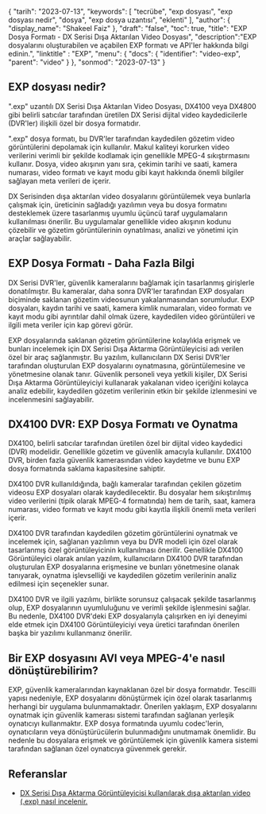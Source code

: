 {
"tarih": "2023-07-13",
  "keywords": [
"tecrübe",
"exp dosyası",
"exp dosyası nedir",
"dosya",
"exp dosya uzantısı",
"eklenti"
],
  "author": {
"display_name": "Shakeel Faiz"
},
"draft": "false",
"toc": true,
"title": "EXP Dosya Formatı - DX Serisi Dışa Aktarılan Video Dosyası",
  "description":"EXP dosyalarını oluşturabilen ve açabilen EXP formatı ve API'ler hakkında bilgi edinin.",
"linktitle" : "EXP",
  "menu": {
    "docs": {
      "identifier": "video-exp",
      "parent": "video"
}
},
"sonmod": "2023-07-13"
}

## EXP dosyası nedir?

".exp" uzantılı DX Serisi Dışa Aktarılan Video Dosyası, DX4100 veya DX4800 gibi belirli satıcılar tarafından üretilen DX Serisi dijital video kaydedicilerle (DVR'ler) ilişkili özel bir dosya formatıdır.

".exp" dosya formatı, bu DVR'ler tarafından kaydedilen gözetim video görüntülerini depolamak için kullanılır. Makul kaliteyi korurken video verilerini verimli bir şekilde kodlamak için genellikle MPEG-4 sıkıştırmasını kullanır. Dosya, video akışının yanı sıra, çekimin tarihi ve saati, kamera numarası, video formatı ve kayıt modu gibi kayıt hakkında önemli bilgiler sağlayan meta verileri de içerir.

DX Serisinden dışa aktarılan video dosyalarını görüntülemek veya bunlarla çalışmak için, üreticinin sağladığı yazılımın veya bu dosya formatını desteklemek üzere tasarlanmış uyumlu üçüncü taraf uygulamaların kullanılması önerilir. Bu uygulamalar genellikle video akışının kodunu çözebilir ve gözetim görüntülerinin oynatılması, analizi ve yönetimi için araçlar sağlayabilir.

## EXP Dosya Formatı - Daha Fazla Bilgi

DX Serisi DVR'ler, güvenlik kameralarını bağlamak için tasarlanmış girişlerle donatılmıştır. Bu kameralar, daha sonra DVR'ler tarafından EXP dosyaları biçiminde saklanan gözetim videosunun yakalanmasından sorumludur. EXP dosyaları, kaydın tarihi ve saati, kamera kimlik numaraları, video formatı ve kayıt modu gibi ayrıntılar dahil olmak üzere, kaydedilen video görüntüleri ve ilgili meta veriler için kap görevi görür.

EXP dosyalarında saklanan gözetim görüntülerine kolaylıkla erişmek ve bunları incelemek için DX Serisi Dışa Aktarma Görüntüleyicisi adı verilen özel bir araç sağlanmıştır. Bu yazılım, kullanıcıların DX Serisi DVR'ler tarafından oluşturulan EXP dosyalarını oynatmasına, görüntülemesine ve yönetmesine olanak tanır. Güvenlik personeli veya yetkili kişiler, DX Serisi Dışa Aktarma Görüntüleyiciyi kullanarak yakalanan video içeriğini kolayca analiz edebilir, kaydedilen gözetim verilerinin etkin bir şekilde izlenmesini ve incelenmesini sağlayabilir.

## DX4100 DVR: EXP Dosya Formatı ve Oynatma

DX4100, belirli satıcılar tarafından üretilen özel bir dijital video kaydedici (DVR) modelidir. Genellikle gözetim ve güvenlik amacıyla kullanılır. DX4100 DVR, birden fazla güvenlik kamerasından video kaydetme ve bunu EXP dosya formatında saklama kapasitesine sahiptir.

DX4100 DVR kullanıldığında, bağlı kameralar tarafından çekilen gözetim videosu EXP dosyaları olarak kaydedilecektir. Bu dosyalar hem sıkıştırılmış video verilerini (tipik olarak MPEG-4 formatında) hem de tarih, saat, kamera numarası, video formatı ve kayıt modu gibi kayıtla ilişkili önemli meta verileri içerir.

DX4100 DVR tarafından kaydedilen gözetim görüntülerini oynatmak ve incelemek için, sağlanan yazılımın veya bu DVR modeli için özel olarak tasarlanmış özel görüntüleyicinin kullanılması önerilir. Genellikle DX4100 Görüntüleyici olarak anılan yazılım, kullanıcıların DX4100 DVR tarafından oluşturulan EXP dosyalarına erişmesine ve bunları yönetmesine olanak tanıyarak, oynatma işlevselliği ve kaydedilen gözetim verilerinin analiz edilmesi için seçenekler sunar.

DX4100 DVR ve ilgili yazılımı, birlikte sorunsuz çalışacak şekilde tasarlanmış olup, EXP dosyalarının uyumluluğunu ve verimli şekilde işlenmesini sağlar. Bu nedenle, DX4100 DVR'deki EXP dosyalarıyla çalışırken en iyi deneyimi elde etmek için DX4100 Görüntüleyiciyi veya üretici tarafından önerilen başka bir yazılımı kullanmanız önerilir.


## Bir EXP dosyasını AVI veya MPEG-4'e nasıl dönüştürebilirim?

EXP, güvenlik kameralarından kaynaklanan özel bir dosya formatıdır. Tescilli yapısı nedeniyle, EXP dosyalarını dönüştürmek için özel olarak tasarlanmış herhangi bir uygulama bulunmamaktadır. Önerilen yaklaşım, EXP dosyalarını oynatmak için güvenlik kamerası sistemi tarafından sağlanan yerleşik oynatıcıyı kullanmaktır. EXP dosya formatında uyumlu codec'lerin, oynatıcıların veya dönüştürücülerin bulunmadığını unutmamak önemlidir. Bu nedenle bu dosyalara erişmek ve görüntülemek için güvenlik kamera sistemi tarafından sağlanan özel oynatıcıya güvenmek gerekir.

## Referanslar
* [DX Serisi Dışa Aktarma Görüntüleyicisi kullanılarak dışa aktarılan video (.exp) nasıl incelenir.](https://support.pelco.com/s/article/How-to-review-exported-video-exp-using-the-DX-Series-Export-Viewer-1538586687024?language=en_US)







